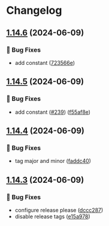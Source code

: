 # Changelog

## [1.14.6](https://github.com/AlbertHernandez/typescript-library-template/compare/v1.14.5...v1.14.6) (2024-06-09)


### 🐛 Bug Fixes

* add constant ([723566e](https://github.com/AlbertHernandez/typescript-library-template/commit/723566e252312e949fe7a90e5872c2baf9a0f813))

## [1.14.5](https://github.com/AlbertHernandez/typescript-library-template/compare/v1.14.4...v1.14.5) (2024-06-09)


### 🐛 Bug Fixes

* add constant ([#239](https://github.com/AlbertHernandez/typescript-library-template/issues/239)) ([f55af8e](https://github.com/AlbertHernandez/typescript-library-template/commit/f55af8ec83e6fe9ec10c9662346949f72c97e2aa))

## [1.14.4](https://github.com/AlbertHernandez/typescript-library-template/compare/v1.14.3...v1.14.4) (2024-06-09)


### 🐛 Bug Fixes

* tag major and minor ([faddc40](https://github.com/AlbertHernandez/typescript-library-template/commit/faddc404fc63b1050c2b5cc16dc102311a35f2a7))

## [1.14.3](https://github.com/AlbertHernandez/typescript-library-template/compare/v1.14.2...v1.14.3) (2024-06-09)


### 🐛 Bug Fixes

* configure release please ([dccc287](https://github.com/AlbertHernandez/typescript-library-template/commit/dccc28782615f79da4abc0d708fa31ae4375e6b1))
* disable release tags ([e15a978](https://github.com/AlbertHernandez/typescript-library-template/commit/e15a978a600b340e9af3523dfd53640446b8c335))
